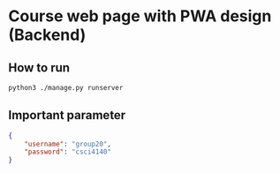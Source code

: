 # Course web page with PWA design (Backend)

## How to run
```bash
python3 ./manage.py runserver
```

## Important parameter
```json
{
    "username": "group20",
    "password": "csci4140"
}
```